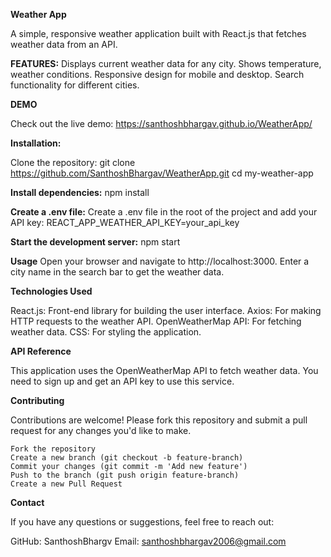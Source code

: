 **Weather App**

A simple, responsive weather application built with React.js that fetches weather data from an API.

**FEATURES:**
Displays current weather data for any city.
Shows temperature, weather conditions.
Responsive design for mobile and desktop.
Search functionality for different cities.

**DEMO**

Check out the live demo: https://santhoshbhargav.github.io/WeatherApp/

**Installation:**

Clone the repository:
    git clone https://github.com/SanthoshBhargav/WeatherApp.git
    cd my-weather-app
    
**Install dependencies:**
    npm install
  
**Create a .env file:**
    Create a .env file in the root of the project and add your API key:
    REACT_APP_WEATHER_API_KEY=your_api_key
    
**Start the development server:**
    npm start
    
**Usage**
  Open your browser and navigate to http://localhost:3000.
  Enter a city name in the search bar to get the weather data.

**Technologies Used**

  React.js: Front-end library for building the user interface.
  Axios: For making HTTP requests to the weather API.
  OpenWeatherMap API: For fetching weather data.
  CSS: For styling the application.

**API Reference**

  This application uses the OpenWeatherMap API to fetch weather data. You need to sign up and get an API key to use this service.

**Contributing**

  Contributions are welcome! Please fork this repository and submit a pull request for any changes you'd like to make.

    Fork the repository
    Create a new branch (git checkout -b feature-branch)
    Commit your changes (git commit -m 'Add new feature')
    Push to the branch (git push origin feature-branch)
    Create a new Pull Request
    
**Contact**

  If you have any questions or suggestions, feel free to reach out:

GitHub: SanthoshBhargv
Email: santhoshbhargav2006@gmail.com
